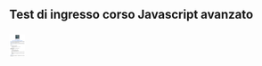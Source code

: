 ## Test di ingresso corso Javascript avanzato

###

<div align="left">
  <img src="Test_di_ingresso_JSA.png" height="40" alt="test logo"  />
  <img width="500" />
</div>

###
